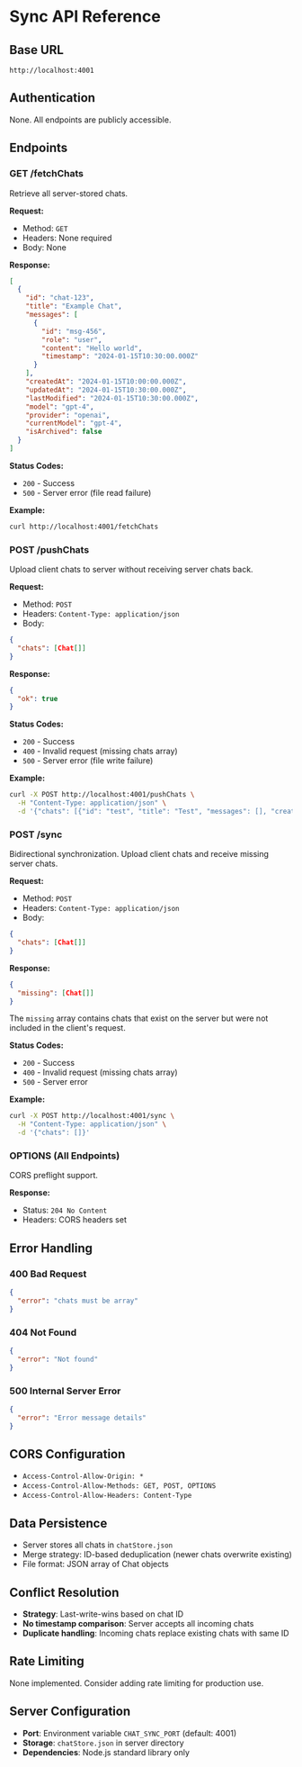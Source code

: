 # Sync API Reference

## Base URL
```
http://localhost:4001
```

## Authentication
None. All endpoints are publicly accessible.

## Endpoints

### GET /fetchChats
Retrieve all server-stored chats.

**Request:**
- Method: `GET`
- Headers: None required
- Body: None

**Response:**
```json
[
  {
    "id": "chat-123",
    "title": "Example Chat",
    "messages": [
      {
        "id": "msg-456",
        "role": "user",
        "content": "Hello world",
        "timestamp": "2024-01-15T10:30:00.000Z"
      }
    ],
    "createdAt": "2024-01-15T10:00:00.000Z",
    "updatedAt": "2024-01-15T10:30:00.000Z",
    "lastModified": "2024-01-15T10:30:00.000Z",
    "model": "gpt-4",
    "provider": "openai",
    "currentModel": "gpt-4",
    "isArchived": false
  }
]
```

**Status Codes:**
- `200` - Success
- `500` - Server error (file read failure)

**Example:**
```bash
curl http://localhost:4001/fetchChats
```

### POST /pushChats
Upload client chats to server without receiving server chats back.

**Request:**
- Method: `POST`
- Headers: `Content-Type: application/json`
- Body:
```json
{
  "chats": [Chat[]]
}
```

**Response:**
```json
{
  "ok": true
}
```

**Status Codes:**
- `200` - Success
- `400` - Invalid request (missing chats array)
- `500` - Server error (file write failure)

**Example:**
```bash
curl -X POST http://localhost:4001/pushChats \
  -H "Content-Type: application/json" \
  -d '{"chats": [{"id": "test", "title": "Test", "messages": [], "createdAt": "2024-01-15T10:00:00.000Z", "updatedAt": "2024-01-15T10:00:00.000Z", "lastModified": "2024-01-15T10:00:00.000Z"}]}'
```

### POST /sync
Bidirectional synchronization. Upload client chats and receive missing server chats.

**Request:**
- Method: `POST`
- Headers: `Content-Type: application/json`
- Body:
```json
{
  "chats": [Chat[]]
}
```

**Response:**
```json
{
  "missing": [Chat[]]
}
```

The `missing` array contains chats that exist on the server but were not included in the client's request.

**Status Codes:**
- `200` - Success
- `400` - Invalid request (missing chats array)
- `500` - Server error

**Example:**
```bash
curl -X POST http://localhost:4001/sync \
  -H "Content-Type: application/json" \
  -d '{"chats": []}'
```

### OPTIONS (All Endpoints)
CORS preflight support.

**Response:**
- Status: `204 No Content`
- Headers: CORS headers set

## Error Handling

### 400 Bad Request
```json
{
  "error": "chats must be array"
}
```

### 404 Not Found
```json
{
  "error": "Not found"
}
```

### 500 Internal Server Error
```json
{
  "error": "Error message details"
}
```

## CORS Configuration
- `Access-Control-Allow-Origin: *`
- `Access-Control-Allow-Methods: GET, POST, OPTIONS`
- `Access-Control-Allow-Headers: Content-Type`

## Data Persistence
- Server stores all chats in `chatStore.json`
- Merge strategy: ID-based deduplication (newer chats overwrite existing)
- File format: JSON array of Chat objects

## Conflict Resolution
- **Strategy**: Last-write-wins based on chat ID
- **No timestamp comparison**: Server accepts all incoming chats
- **Duplicate handling**: Incoming chats replace existing chats with same ID

## Rate Limiting
None implemented. Consider adding rate limiting for production use.

## Server Configuration
- **Port**: Environment variable `CHAT_SYNC_PORT` (default: 4001)
- **Storage**: `chatStore.json` in server directory
- **Dependencies**: Node.js standard library only
